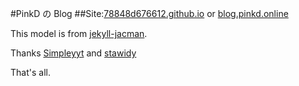 #PinkD の Blog
##Site:[78848d676612.github.io](78848d676612.github.io) or [blog.pinkd.online](blog.pinkd.online)

This model is from [jekyll-jacman](https://github.com/Simpleyyt/jekyll-jacman).

Thanks [Simpleyyt](https://github.com/Simpleyyt) and [stawidy](https://github.com/stawidy)

That's all.
